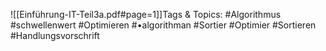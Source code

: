 
![[Einführung-IT-Teil3a.pdf#page=1]]Tags & Topics:
   #Algorithmus
   #schwellenwert
   #Optimieren
   #•algorithman
   #Sortier
   #Optimier
   #Sortieren
   #Handlungsvorschrift
